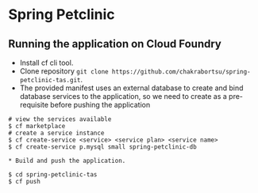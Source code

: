 Spring Petclinic
================

## Running the application on Cloud Foundry

* Install cf cli tool.
* Clone repository `git clone https://github.com/chakrabortsu/spring-petclinic-tas.git`.
* The provided manifest uses an external database to create and bind database services to the application, so we need to create as a pre-requisite before pushing the application
~~~
# view the services available
$ cf marketplace
# create a service instance
$ cf create-service <service> <service plan> <service name>
$ cf create-service p.mysql small spring-petclinic-db

* Build and push the application.

$ cd spring-petclinic-tas
$ cf push




